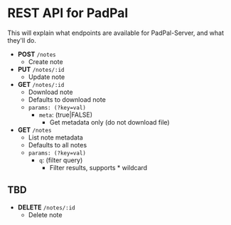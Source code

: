 # REST API for PadPal

This will explain what endpoints are available for PadPal-Server, and what they'll do.

- **POST** `/notes`
  - Create note
- **PUT** `/notes/:id`
  - Update note
- **GET** `/notes/:id`
  - Download note
  - Defaults to download note
  - `params: (?key=val)`
    - `meta`: (true|FALSE)
      - Get metadata only (do not download file)
- **GET** `/notes`
  - List note metadata
  - Defaults to all notes
  - `params: (?key=val)`
    - `q`: (filter query)
      - Filter results, supports * wildcard

## TBD

- **DELETE** `/notes/:id`
  - Delete note
